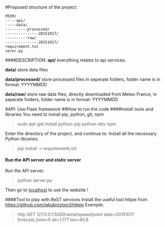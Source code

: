 #Proposed structure of the project: 
```
PRIM/
-----api/
-----data/
----------processed/
---------------20151017/
----------raw/
---------------20151017/
requirement.txt
serer.py
```
####DESCRIPTION:
**api/**
everything relates to api services.

**data/**
store data files

**data/processed/**
store processed files in seperate folders, folder name is in format: YYYYMMDD

**data/raw/**
store raw data files, directly downloaded from Meteo France, in seperate folders, folder name is in format: YYYYMMDD

#API:
Use Flask framework
##How to run the code
####Install tools and libraries
You need to install pip, python, git, npm
> sudo apt-get install python-pip python-dev npm

Enter the directory of the project, and continue to:
Install all the necessary Python libraries:

>pip install -r requirements.txt

#### Run the API server and static server
Run the API server:
> python server.py

Then go to [localhost](http://localhost:5000) to use the website !

####Tool to play with ReST services
Install the useful tool httpie from https://github.com/jakubroztocil/httpie
Exemple: 
>http GET 127.0.0.1:5000/wind/speed/point date=20151017 forecast_time=5 lat=1.177 lon=40.8



